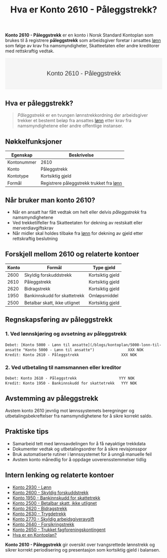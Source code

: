 ﻿---
title: "Hva er Konto 2610 - Påleggstrekk?"
seoTitle: "2610-paalleggstrekk"
meta_description: '**Konto 2610 - Påleggstrekk** er en konto i Norsk Standard Kontoplan som brukes til å registrere **påleggstrekk** som arbeidsgiver foretar i ansattes [lønn]...'
slug: 2610-paalleggstrekk
type: blog
layout: pages/single
---

**Konto 2610 - Påleggstrekk** er en konto i Norsk Standard Kontoplan som brukes til å registrere **påleggstrekk** som arbeidsgiver foretar i ansattes [lønn](/blogs/kontoplan/2930-lonn "Konto 2930 - Lønn") som følge av krav fra namsmyndigheter, Skatteetaten eller andre kreditorer med rettskraftig vedtak.

![Illustrasjon av konto 2610 Påleggstrekk](2610-paalleggstrekk-image.svg)

## Hva er påleggstrekk?

> *Påleggstrekk* er en tvungen lønnstrekkordning der arbeidsgiver trekker et bestemt beløp fra ansattes [lønn](/blogs/kontoplan/2930-lonn "Konto 2930 - Lønn") etter krav fra namsmyndighetene eller andre offentlige instanser.

## Nøkkelfunksjoner

| Egenskap      | Beskrivelse                                            |
|---------------|--------------------------------------------------------|
| Kontonummer   | 2610                                                   |
| Konto         | Påleggstrekk                                           |
| Kontotype     | Kortsiktig gjeld                                       |
| Formål        | Registrere påleggstrekk trukket fra [lønn](/blogs/kontoplan/2930-lonn "Konto 2930 - Lønn")               |

## Når bruker man konto 2610?

* Når en ansatt har fått vedtak om helt eller delvis *påleggstrekk* fra namsmyndighetene
* Ved trekketilfeller fra Skatteetaten for dekning av restskatt eller merverdiavgiftskrav
* Når midler skal holdes tilbake fra [lønn](/blogs/kontoplan/2930-lonn "Konto 2930 - Lønn") for dekning av gjeld etter rettskraftig beslutning

## Forskjell mellom 2610 og relaterte kontoer

| Konto | Formål                    | Type gjeld       |
|-------|---------------------------|------------------|
| 2600  | Skyldig forskuddstrekk    | Kortsiktig gjeld |
| 2610  | Påleggstrekk              | Kortsiktig gjeld |
| 2620  | Bidragstrekk               | Kortsiktig gjeld |
| 1950  | Bankinnskudd for skattetrekk | Omløpsmiddel   |
| 2500  | Betalbar skatt, ikke utlignet | Kortsiktig gjeld |

## Regnskapsføring av påleggstrekk

### 1. Ved lønnskjøring og avsetning av påleggstrekk

```plaintext
Debet: [Konto 5000 - Lønn til ansatte](/blogs/kontoplan/5000-lonn-til-ansatte "Konto 5000 - Lønn til ansatte")               XXX NOK
Kredit: Konto 2610 - Påleggstrekk                   XXX NOK
```

### 2. Ved utbetaling til namsmannen eller kreditor

```plaintext
Debet: Konto 2610 - Påleggstrekk                   YYY NOK
Kredit: Konto 1950 - Bankinnskudd for skattetrekk   YYY NOK
```

## Avstemming av påleggstrekk

Avstem konto 2610 jevnlig mot lønnssystemets beregninger og utbetalingsbekreftelser fra namsmyndighetene for å sikre korrekt saldo.

## Praktiske tips

* Samarbeid tett med lønnsavdelingen for å få nøyaktige trekkdata
* Dokumenter vedtak og utbetalingsordrer for å sikre revisjonsspor
* Bruk automatiserte rutiner i lønnssystemet for å unngå manuelle feil
* Avstem konto månedlig for å oppdage uoverensstemmelser tidlig

## Intern lenking og relaterte kontoer

* [Konto 2930 - Lønn](/blogs/kontoplan/2930-lonn "Konto 2930 - Lønn")
* [Konto 2600 - Skyldig forskuddstrekk](/blogs/kontoplan/2600-forskuddstrekk "Konto 2600 - Skyldig forskuddstrekk")
* [Konto 1950 - Bankinnskudd for skattetrekk](/blogs/kontoplan/1950-bankinnskudd-for-skattetrekk "Konto 1950 - Bankinnskudd for skattetrekk")
* [Konto 2500 - Betalbar skatt, ikke utlignet](/blogs/kontoplan/2500-betalbar-skatt-ikke-utlignet "Konto 2500 - Betalbar skatt, ikke utlignet")
* [Konto 2620 - Bidragstrekk](/blogs/kontoplan/2620-bidragstrekk "Konto 2620 - Bidragstrekk")
* [Konto 2630 - Trygdetrekk](/blogs/kontoplan/2630-trygdetrekk "Konto 2630 - Trygdetrekk")
* [Konto 2770 - Skyldig arbeidsgiveravgift](/blogs/kontoplan/2770-skyldig-arbeidsgiveravgift "Konto 2770 - Skyldig arbeidsgiveravgift")
 * [Konto 2640 - Forsikringstrekk](/blogs/kontoplan/2640-forsikringstrekk "Konto 2640 - Forsikringstrekk")
 * [Konto 2650 - Trukket fagforeningskontingent](/blogs/kontoplan/2650-trukket-fagforeningskontingent "Konto 2650 - Trukket fagforeningskontingent")
 * [Hva er en Kontoplan?](/blogs/regnskap/hva-er-kontoplan "Hva er en Kontoplan? Komplett Guide til Kontoplaner i Norsk Regnskap")

**Konto 2610 - Påleggstrekk** gir oversikt over tvangsrettede lønnstrekk og sikrer korrekt periodisering og presentasjon som kortsiktig gjeld i balansen.






